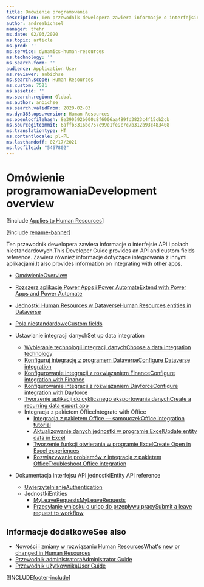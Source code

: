 ```yaml
---
title: Omówienie programowania
description: Ten przewodnik dewelopera zawiera informacje o interfejsie API i polach niestandardowych. Zawiera również informacje dotyczące integrowania z innymi aplikacjami.
author: andreabichsel
manager: tfehr
ms.date: 02/03/2020
ms.topic: article
ms.prod: ''
ms.service: dynamics-human-resources
ms.technology: ''
ms.search.form: ''
audience: Application User
ms.reviewer: anbichse
ms.search.scope: Human Resources
ms.custom: 7521
ms.assetid: ''
ms.search.region: Global
ms.author: anbichse
ms.search.validFrom: 2020-02-03
ms.dyn365.ops.version: Human Resources
ms.openlocfilehash: 8e390592b000c8f6006aa489fd3823c4f15cb2cb
ms.sourcegitcommit: 6affb3316be757c99e1fe9c7c7b312b93c483408
ms.translationtype: HT
ms.contentlocale: pl-PL
ms.lasthandoff: 02/17/2021
ms.locfileid: "5467802"
---
```

# <a name="development-overview"></a><span data-ttu-id="9a3c3-104">Omówienie programowania</span><span class="sxs-lookup"><span data-stu-id="9a3c3-104">Development overview</span></span>

[!include [Applies to Human Resources](../includes/applies-to-hr.md)]

[!include [rename-banner](~/includes/cc-data-platform-banner.md)]

<span data-ttu-id="9a3c3-105">Ten przewodnik dewelopera zawiera informacje o interfejsie API i polach niestandardowych.</span><span class="sxs-lookup"><span data-stu-id="9a3c3-105">This Developer Guide provides an API and custom fields reference.</span></span> <span data-ttu-id="9a3c3-106">Zawiera również informacje dotyczące integrowania z innymi aplikacjami.</span><span class="sxs-lookup"><span data-stu-id="9a3c3-106">It also provides information on integrating with other apps.</span></span>

- [<span data-ttu-id="9a3c3-107">Omówienie</span><span class="sxs-lookup"><span data-stu-id="9a3c3-107">Overview</span></span>](hr-developer-overview.md)

- [<span data-ttu-id="9a3c3-108">Rozszerz aplikację Power Apps i Power Automate</span><span class="sxs-lookup"><span data-stu-id="9a3c3-108">Extend with Power Apps and Power Automate</span></span>](hr-developer-power-apps.md)

- [<span data-ttu-id="9a3c3-109">Jednostki Human Resources w Dataverse</span><span class="sxs-lookup"><span data-stu-id="9a3c3-109">Human Resources entities in Dataverse</span></span>](hr-developer-entities.md)

- [<span data-ttu-id="9a3c3-110">Pola niestandardowe</span><span class="sxs-lookup"><span data-stu-id="9a3c3-110">Custom fields</span></span>](hr-developer-custom-fields.md)

- <span data-ttu-id="9a3c3-111">Ustawianie integracji danych</span><span class="sxs-lookup"><span data-stu-id="9a3c3-111">Set up data integration</span></span>
  - [<span data-ttu-id="9a3c3-112">Wybieranie technologii integracji danych</span><span class="sxs-lookup"><span data-stu-id="9a3c3-112">Choose a data integration technology</span></span>](hr-admin-integration-choose-technology.md)
  - [<span data-ttu-id="9a3c3-113">Konfiguruj integrację z programem Dataverse</span><span class="sxs-lookup"><span data-stu-id="9a3c3-113">Configure Dataverse integration</span></span>](hr-admin-integration-common-data-service.md)
  - [<span data-ttu-id="9a3c3-114">Konfigurowanie integracji z rozwiązaniem Finance</span><span class="sxs-lookup"><span data-stu-id="9a3c3-114">Configure integration with Finance</span></span>](hr-admin-integration-finance.md)
  - [<span data-ttu-id="9a3c3-115">Konfigurowanie integracji z rozwiązaniem Dayforce</span><span class="sxs-lookup"><span data-stu-id="9a3c3-115">Configure integration with Dayforce</span></span>](hr-admin-integration-dayforce.md)
  - [<span data-ttu-id="9a3c3-116">Tworzenie aplikacji do cyklicznego eksportowania danych</span><span class="sxs-lookup"><span data-stu-id="9a3c3-116">Create a recurring data export app</span></span>](hr-admin-integration-recurring-data-export.md)
  - <span data-ttu-id="9a3c3-117">Integracja z pakietem Office</span><span class="sxs-lookup"><span data-stu-id="9a3c3-117">Integrate with Office</span></span>
    - [<span data-ttu-id="9a3c3-118">Integracja z pakietem Office — samouczek</span><span class="sxs-lookup"><span data-stu-id="9a3c3-118">Office integration tutorial</span></span>](../dev-itpro/office-integration/office-integration-tutorial.md?toc=/dynamics365/unified-operations/talent/toc.json)
    - [<span data-ttu-id="9a3c3-119">Aktualizowanie danych jednostki w programie Excel</span><span class="sxs-lookup"><span data-stu-id="9a3c3-119">Update entity data in Excel</span></span>](../dev-itpro/office-integration/use-excel-add-in.md?toc=/dynamics365/unified-operations/talent/toc.json)
    - [<span data-ttu-id="9a3c3-120">Tworzenie funkcji otwierania w programie Excel</span><span class="sxs-lookup"><span data-stu-id="9a3c3-120">Create Open in Excel experiences</span></span>](../dev-itpro/office-integration/office-integration-edit-excel.md?toc=/dynamics365/unified-operations/talent/toc.json)
    - [<span data-ttu-id="9a3c3-121">Rozwiązywanie problemów z integracją z pakietem Office</span><span class="sxs-lookup"><span data-stu-id="9a3c3-121">Troubleshoot Office integration</span></span>](../dev-itpro/office-integration/office-integration-troubleshooting.md?toc=/dynamics365/unified-operations/talent/toc.json)

- <span data-ttu-id="9a3c3-122">Dokumentacja interfejsu API jednostki</span><span class="sxs-lookup"><span data-stu-id="9a3c3-122">Entity API reference</span></span>
  - [<span data-ttu-id="9a3c3-123">Uwierzytelnianie</span><span class="sxs-lookup"><span data-stu-id="9a3c3-123">Authentication</span></span>](hr-developer-api-authentication.md)
  - <span data-ttu-id="9a3c3-124">Jednostki</span><span class="sxs-lookup"><span data-stu-id="9a3c3-124">Entities</span></span>
    - [<span data-ttu-id="9a3c3-125">MyLeaveRequests</span><span class="sxs-lookup"><span data-stu-id="9a3c3-125">MyLeaveRequests</span></span>](hr-developer-api-myleaverequests-overview.md)
    - [<span data-ttu-id="9a3c3-126">Przesyłanie wniosku o urlop do przepływu pracy</span><span class="sxs-lookup"><span data-stu-id="9a3c3-126">Submit a leave request to workflow</span></span>](hr-developer-api-myleaverequests-submit.md)

## <a name="see-also"></a><span data-ttu-id="9a3c3-127">Informacje dodatkowe</span><span class="sxs-lookup"><span data-stu-id="9a3c3-127">See also</span></span>

- [<span data-ttu-id="9a3c3-128">Nowości i zmiany w rozwiązaniu Human Resources</span><span class="sxs-lookup"><span data-stu-id="9a3c3-128">What's new or changed in Human Resources</span></span>](hr-admin-whats-new.md)
- [<span data-ttu-id="9a3c3-129">Przewodnik administratora</span><span class="sxs-lookup"><span data-stu-id="9a3c3-129">Administrator Guide</span></span>](hr-admin-overview.md)
- [<span data-ttu-id="9a3c3-130">Przewodnik użytkownika</span><span class="sxs-lookup"><span data-stu-id="9a3c3-130">User Guide</span></span>](hr-hrpro-overview.md)


[!INCLUDE[footer-include](../includes/footer-banner.md)]